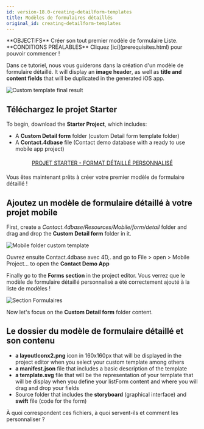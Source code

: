 ```yaml
---
id: version-18.0-creating-detailform-templates
title: Modèles de formulaires détaillés
original_id: creating-detailform-templates
---
```


<div markdown="1" class = "objectives">
**OBJECTIFS**
Créer son tout premier modèle de formulaire Liste.</div> <div markdown="1" class = "prerequisites">
**CONDITIONS PRÉALABLES**
Cliquez [ici](prerequisites.html) pour pouvoir commencer !</div>

Dans ce tutoriel, nous vous guiderons dans la création d'un modèle de formulaire détaillé. It will display an **image header**, as well as **title and content fields** that will be duplicated in the generated iOS app.

![Custom template final result](assets/en/custom-detailform/custom-template-final-result.png)

## Téléchargez le projet Starter

To begin, download the **Starter Project**, which includes:

* A **Custom Detail form** folder (custom Detail form template folder)
* A **Contact.4dbase** file (Contact demo database with a ready to use mobile app project)

<div markdown="1" style="text-align: center; margin-top: 20px; margin-bottom: 20px">
<a class="button"
href="https://github.com/4d-for-ios/tutorial-CustomDetailForm/archive/d6e32c547604bd32f56528b02310d083a844ffcc.zip">PROJET STARTER - FORMAT DÉTAILLÉ PERSONNALISÉ</a>
</div>

Vous êtes maintenant prêts à créer votre premier modèle de formulaire détaillé !

## Ajoutez un modèle de formulaire détaillé à votre projet mobile

First, create a *Contact.4dbase/Resources/Mobile/form/detail* folder and drag and drop the **Custom Detail form** folder in it.

![Mobile folder custom template](assets/en/custom-detailform/mobile-folder-custom-template.png)

Ouvrez ensuite Contact.4dbase avec 4D,. and go to File > open > Mobile Project... to open the **Contact Demo App**

Finally go to the **Forms section** in the project editor. Vous verrez que le modèle de formulaire détaillé personnalisé a été correctement ajouté à la liste de modèles !

![Section Formulaires](assets/en/custom-detailform/custom-detailform-template.png)

Now let's focus on the **Custom Detail form** folder content.

## Le dossier du modèle de formulaire détaillé et son contenu

* **a layoutIconx2.png** icon in 160x160px that will be displayed in the project editor when you select your custom template among others
* **a manifest.json** file that includes a basic description of the template
* **a template.svg** file that will be the representation of your template that will be display when you define your listForm content and where you will drag and drop your fields
* Source folder that includes the **storyboard** (graphical interface) and **swift** file (code for the form)

À quoi correspondent ces fichiers, à quoi servent-ils et comment les personnaliser ?
